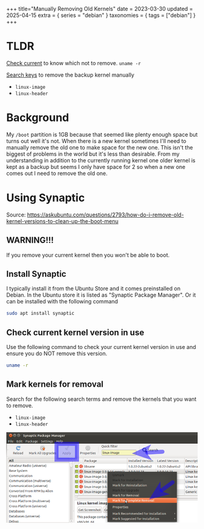 +++
title="Manually Removing Old Kernels"
date = 2023-03-30
updated = 2025-04-15
extra = { series = "debian" }
taxonomies = { tags = ["debian"] }
+++

# TLDR

[Check current](@/debian/manual_kernel_remove/index.md#check-current-kernel-version-in-use) to know which not to remove. `uname -r`

[Search keys](@/debian/manual_kernel_remove/index.md#mark-kernels-for-removal) to remove the backup kernel manually

- `linux-image`
- `linux-header`

# Background

My `/boot` partition is 1GB because that seemed like plenty enough space but turns out well it's not. When there is a new kernel sometimes I'll need to manually remove the old one to make space for the new one. This isn't the biggest of problems in the world but it's less than desirable. From my understanding in addition to the currently running kernel one older kernel is kept as a backup but seems I only have space for 2 so when a new one comes out I need to remove the old one.

# Using Synaptic

Source: <https://askubuntu.com/questions/2793/how-do-i-remove-old-kernel-versions-to-clean-up-the-boot-menu>

## WARNING!!!

If you remove your current kernel then you won't be able to boot.

## Install Synaptic

I typically install it from the Ubuntu Store and it comes preinstalled on Debian. In the Ubuntu store it is listed as "Synaptic Package Manager". Or it can be installed with the following command

```sh
sudo apt install synaptic
```

## Check current kernel version in use

Use the following command to check your current kernel version in use and ensure you do NOT remove this version.

```sh
uname -r
```

## Mark kernels for removal

Search for the following search terms and remove the kernels that you want to remove.

- `linux-image`
- `linux-header`

![ScreenShot](scrshot.png)
